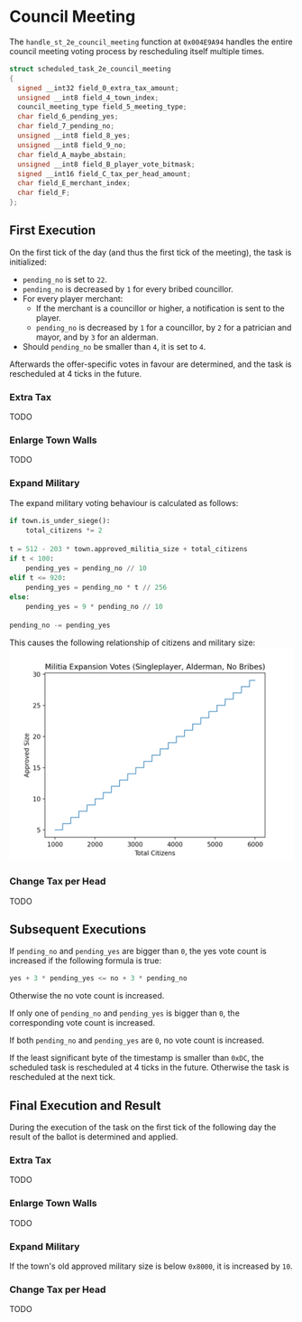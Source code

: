 # Council Meeting
The `handle_st_2e_council_meeting` function at `0x004E9A94` handles the entire council meeting voting process by rescheduling itself multiple times.

```c
struct scheduled_task_2e_council_meeting
{
  signed __int32 field_0_extra_tax_amount;
  unsigned __int8 field_4_town_index;
  council_meeting_type field_5_meeting_type;
  char field_6_pending_yes;
  char field_7_pending_no;
  unsigned __int8 field_8_yes;
  unsigned __int8 field_9_no;
  char field_A_maybe_abstain;
  unsigned __int8 field_B_player_vote_bitmask;
  signed __int16 field_C_tax_per_head_amount;
  char field_E_merchant_index;
  char field_F;
};
```

## First Execution
On the first tick of the day (and thus the first tick of the meeting), the task is initialized:
- `pending_no` is set to `22`.
- `pending_no` is decreased by `1` for every bribed councillor.
- For every player merchant:
    - If the merchant is a councillor or higher, a notification is sent to the player.
    - `pending_no` is decreased by `1` for a councillor, by `2` for a patrician and mayor, and by `3` for an alderman.
- Should `pending_no` be smaller than `4`, it is set to `4`.

Afterwards the offer-specific votes in favour are determined, and the task is rescheduled at 4 ticks in the future.

### Extra Tax
TODO

### Enlarge Town Walls
TODO

### Expand Military
The expand military voting behaviour is calculated as follows:
```python
if town.is_under_siege():
    total_citizens *= 2

t = 512 - 203 * town.approved_militia_size + total_citizens
if t < 100:
    pending_yes = pending_no // 10
elif t <= 920:
    pending_yes = pending_no * t // 256
else:
    pending_yes = 9 * pending_no // 10

pending_no -= pending_yes
```

This causes the following relationship of citizens and military size:
![](002e-council-meeting-approved-limits.png)

### Change Tax per Head
TODO

## Subsequent Executions
If `pending_no` and `pending_yes` are bigger than `0`, the yes vote count is increased if the following formula is true:
```python
yes + 3 * pending_yes <= no + 3 * pending_no
```
Otherwise the no vote count is increased.

If only one of `pending_no` and `pending_yes` is bigger than `0`, the corresponding vote count is increased.

If both `pending_no` and `pending_yes` are `0`, no vote count is increased.

If the least significant byte of the timestamp is smaller than `0xDC`, the scheduled task is rescheduled at 4 ticks in the future.
Otherwise the task is rescheduled at the next tick.


## Final Execution and Result
During the execution of the task on the first tick of the following day the result of the ballot is determined and applied.

### Extra Tax
TODO

### Enlarge Town Walls
TODO

### Expand Military
If the town's old approved military size is below `0x8000`, it is increased by `10`.

### Change Tax per Head
TODO
